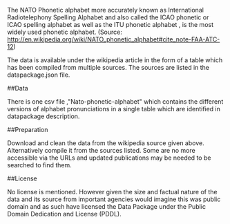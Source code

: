 The NATO Phonetic alphabet more accurately known as International Radiotelephony Spelling Alphabet and also called the ICAO phonetic or ICAO spelling alphabet as well as the ITU phonetic alphabet , is the most widely used phonetic alphabet.
(Source: http://en.wikipedia.org/wiki/NATO_phonetic_alphabet#cite_note-FAA-ATC-12)

The data is available under the wikipedia article in the form of a table which has been compiled from multiple sources. The sources are listed in the datapackage.json file.
 
##Data


There is one csv file ,"Nato-phonetic-alphabet" which contains the different versions of alphabet pronunciations in a single table which are identified in datapackage description.

##Preparation

Download and clean the data from the wikipedia source given above. Alternatively compile it from the sources listed. Some are no more accessible via the URLs and updated publications may be needed to be searched to find them.

##License

No license is mentioned. However given the size and factual nature of the data and its source from important agencies would imagine this was public domain and as such have licensed the Data Package under the Public Domain Dedication and License (PDDL).
